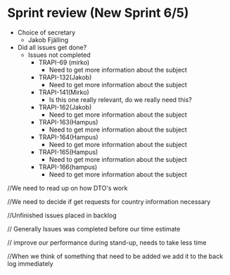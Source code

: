 # Sprint review (New Sprint 6/5)

* Choice of secretary
  *  Jakob Fjälling
* Did all issues get done?
  * Issues not completed
    * TRAPI-69 (mirko)
      * Need to get more information about the subject
    * TRAPI-132(Jakob)
      * Need to get more information about the subject
    * TRAPI-141(Mirko)
      * Is this one really relevant, do we really need this?
    * TRAPI-162(Jakob)
      * Need to get more information about the subject
    * TRAPI-163(Hampus)
      * Need to get more information about the subject
    * TRAPI-164(Hampus)
      * Need to get more information about the subject
    * TRAPI-165(Hampus)
      * Need to get more information about the subject
    * TRAPI-166(hampus)
      * Need to get more information about the subject



//We need to read up on how DTO's work

//We need to decide if get requests for country information necessary

//Unfinished issues placed in backlog

// Generally Issues was completed before our time estimate

// improve our performance during stand-up, needs to take less time

//When we think of something that need to be added we add it to the back log immediately



 


